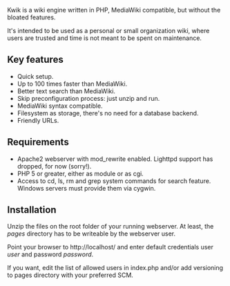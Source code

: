 Kwik is a wiki engine written in PHP, MediaWiki compatible, but without the bloated features.

It's intended to be used as a personal or small organization wiki, where users are trusted and time is not meant to be spent on maintenance.

## Key features ##
  * Quick setup.
  * Up to 100 times faster than MediaWiki.
  * Better text search than MediaWiki.
  * Skip preconfiguration process: just unzip and run.
  * MediaWiki syntax compatible.
  * Filesystem as storage, there's no need for a database backend.
  * Friendly URLs.

## Requirements ##
  * Apache2 webserver with mod\_rewrite enabled. Lighttpd support has dropped, for now (sorry!).
  * PHP 5 or greater, either as module or as cgi.
  * Access to cd, ls, rm and grep system commands for search feature. Windows servers must provide them via cygwin.

## Installation ##
Unzip the files on the root folder of your running webserver. At least, the _pages_ directory has to be writeable by the webserver user.

Point your browser to http://localhost/ and enter default credentials user _user_ and password _password_.

If you want, edit the list of allowed users in index.php and/or add versioning to pages directory with your preferred SCM.